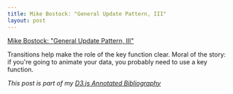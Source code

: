 ```yaml
---
title: Mike Bostock: "General Update Pattern, III"
layout: post
---
```


[Mike Bostock: "General Update Pattern, III"][article]

Transitions help make the role of the key function clear. Moral of the story: if you're going to animate your data, you probably need to use a key function.

_This post is part of my [D3.js Annotated Bibliography][d3biblio]_

[article]: http://bl.ocks.org/mbostock/3808234 "General Update Pattern, III"
[d3biblio]: http://www.poorlytrainedape.com/tag/d3-bibliography/